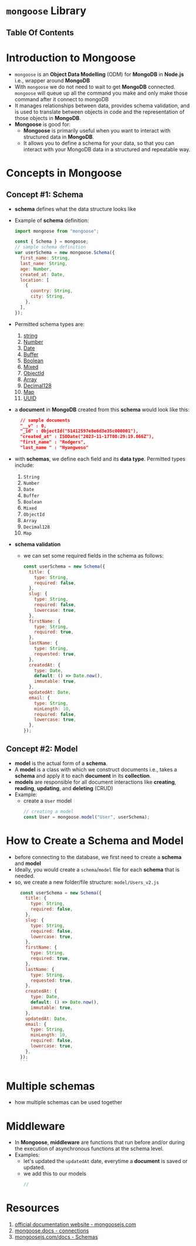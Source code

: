 # `mongoose` Library

## Table Of Contents

# Introduction to Mongoose

- `mongoose` is an **Object Data Modelling** (ODM) for **MongoDB** in **Node.js** i.e., wrapper around **MongoDB**
- With `mongoose` we do not need to wait to get **MongoDB** connected. `mongoose` will queue up all the command you make and only make those command after it connect to mongoDB
- It manages relationships between data, provides schema validation, and is used to translate between objects in code and the representation of those objects in **MongoDB**.
- **Mongoose** is good for:
  - **Mongoose** is primarily useful when you want to interact with structured data in **MongoDB**.
  - It allows you to define a schema for your data, so that you can interact with your MongoDB data in a structured and repeatable way.

# Concepts in Mongoose

## Concept #1: Schema

- **schema** defines what the data structure looks like
- Example of **schema** definition:

  ```js
  import mongoose from "mongoose";

  const { Schema } = mongoose;
  // sample schema definition
  var userSchema = new mongoose.Schema({
    first_name: String,
    last_name: String,
    age: Number,
    created_at: Date,
    location: [
      {
        country: String,
        city: String,
      },
    ],
  });
  ```

- Permitted schema types are:

  1. [string](https://mongoosejs.com/docs/schematypes.html#strings)
  2. [Number]()
  3. [Date]()
  4. [Buffer]()
  5. [Boolean]()
  6. [Mixed]()
  7. [ObjectId]()
  8. [Array]()
  9. [Decimal128]()
  10. [Map]()
  11. [UUID]()

- a **document** in **MongoDB** created from this **schema** would look like this:

  ```json
    // sample documents
    "__v" : 0,
    "_id" : ObjectId("51412597e8e6d3e35c000001"),
    "created_at" : ISODate("2023-11-17T08:29:19.866Z"),
    "first_name" : "Rodgers",
    "last_name " : "Nyangweso"
  ```

- with **schemas**, we define each field and its **data type**. Permitted types include:

  1. `String`
  2. `Number`
  3. `Date`
  4. `Buffer`
  5. `Boolean`
  6. `Mixed`
  7. `ObjectId`
  8. `Array`
  9. `Decimal128`
  10. `Map`

- **schema validation**
  - we can set some required fields in the schema as follows:
    ```js
    const userSchema = new Schema({
      title: {
        type: String,
        required: false,
      },
      slug: {
        type: String,
        required: false,
        lowercase: true,
      },
      firstName: {
        type: String,
        required: true,
      },
      lastName: {
        type: String,
        requested: true,
      },
      createdAt: {
        type: Date,
        default: () => Date.now(),
        immutable: true,
      },
      updatedAt: Date,
      email: {
        type: String,
        minLength: 10,
        required: false,
        lowercase: true,
      },
    });
    ```

## Concept #2: Model

- **model** is the actual form of a **schema**.
- A **model** is a class with which we construct documents i.e., takes a **schema** and apply it to each **document** in its **collection**.
- **models** are responsible for all document interactions like **creating**, **reading**, **updating**, and **deleting** (CRUD)
- Example:
  - create a `User` model
    ```js
    // creating a model
    const User = mongoose.model("User", userSchema);
    ```

# How to Create a Schema and Model

- before connecting to the database, we first need to create a **schema** and **model**
- Ideally, you would create a `schema`/`model` file for each **schema** that is needed.
- so, we create a new folder/file structure: `model/Users_v2.js`
  ````js
    const userSchema = new Schema({
      title: {
        type: String,
        required: false,
      },
      slug: {
        type: String,
        required: false,
        lowercase: true,
      },
      firstName: {
        type: String,
        required: true,
      },
      lastName: {
        type: String,
        requested: true,
      },
      createdAt: {
        type: Date,
        default: () => Date.now(),
        immutable: true,
      },
      updatedAt: Date,
      email: {
        type: String,
        minLength: 10,
        required: false,
        lowercase: true,
      },
    });
    ```
  ````

# Multiple schemas

- how multiple schemas can be used together

# Middleware

- In **Mongoose**, **middleware** are functions that run before and/or during the execution of asynchronous functions at the schema level.
- Examples:
  - let's updated the `updatedAt` date, everytime a **document** is saved or updated.
  - we add this to our models
    ```js
    //
    ```

# Resources

1. [official documentation website - mongoosejs.com](https://mongoosejs.com/)
2. [mongoose.docs - connections](https://mongoosejs.com/docs/connections.html)
3. [mongoosejs.com/docs - Schemas](https://mongoosejs.com/docs/guide.html)
